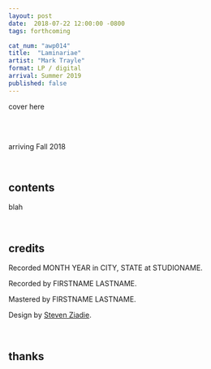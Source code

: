 ```yaml
---
layout: post
date:  2018-07-22 12:00:00 -0800
tags: forthcoming

cat_num: "awp014"
title:  "Laminariae"
artist: "Mark Trayle"
format: LP / digital
arrival: Summer 2019
published: false
---
```


cover here

<br/>

<br/>arriving Fall 2018

<br/>

## contents

blah

<br/>

## credits

Recorded MONTH YEAR in CITY, STATE at STUDIONAME.

Recorded by FIRSTNAME LASTNAME.

Mastered by FIRSTNAME LASTNAME.

Design by [Steven Ziadie](http://s-ziadie.com/).

<br/>

## thanks
